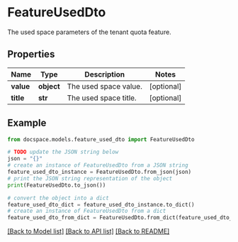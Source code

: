 # FeatureUsedDto

The used space parameters of the tenant quota feature.

## Properties

Name | Type | Description | Notes
------------ | ------------- | ------------- | -------------
**value** | **object** | The used space value. | [optional] 
**title** | **str** | The used space title. | [optional] 

## Example

```python
from docspace.models.feature_used_dto import FeatureUsedDto

# TODO update the JSON string below
json = "{}"
# create an instance of FeatureUsedDto from a JSON string
feature_used_dto_instance = FeatureUsedDto.from_json(json)
# print the JSON string representation of the object
print(FeatureUsedDto.to_json())

# convert the object into a dict
feature_used_dto_dict = feature_used_dto_instance.to_dict()
# create an instance of FeatureUsedDto from a dict
feature_used_dto_from_dict = FeatureUsedDto.from_dict(feature_used_dto_dict)
```
[[Back to Model list]](../README.md#documentation-for-models) [[Back to API list]](../README.md#documentation-for-api-endpoints) [[Back to README]](../README.md)


